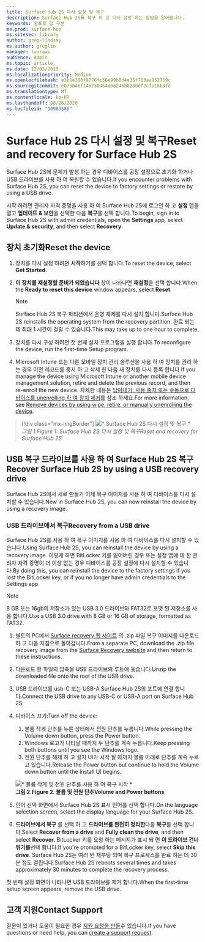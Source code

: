 ```yaml
---
title: Surface Hub 2S 다시 설정 및 복구
description: Surface Hub 2S를 복구 하 고 다시 설정 하는 방법을 알아봅니다.
keywords: 쉼표로 값 구분
ms.prod: surface-hub
ms.sitesec: library
author: greg-lindsay
ms.author: greglin
manager: laurawi
audience: Admin
ms.topic: article
ms.date: 12/05/2019
ms.localizationpriority: Medium
ms.openlocfilehash: e3b1e380f9776fc56e99b8d4e35f708aa952759c
ms.sourcegitcommit: e075b46f14b730464d66246b0280ef2cfa16b3fe
ms.translationtype: MT
ms.contentlocale: ko-KR
ms.lasthandoff: 08/26/2020
ms.locfileid: "10963580"
---
```

# <span data-ttu-id="3a843-104">Surface Hub 2S 다시 설정 및 복구</span><span class="sxs-lookup"><span data-stu-id="3a843-104">Reset and recovery for Surface Hub 2S</span></span>

<span data-ttu-id="3a843-105">Surface Hub 2S에 문제가 발생 하는 경우 디바이스를 공장 설정으로 초기화 하거나 USB 드라이브를 사용 하 여 복원할 수 있습니다.</span><span class="sxs-lookup"><span data-stu-id="3a843-105">If you encounter problems with Surface Hub 2S, you can reset the device to factory settings or restore by using a USB drive.</span></span>

<span data-ttu-id="3a843-106">시작 하려면 관리자 자격 증명을 사용 하 여 Surface Hub 2S에 로그인 하 고 **설정** 앱을 열고 **업데이트 & 보안**을 선택한 다음 **복구**를 선택 합니다.</span><span class="sxs-lookup"><span data-stu-id="3a843-106">To begin, sign in to Surface Hub 2S with admin credentials, open the **Settings** app, select **Update & security**, and then select **Recovery**.</span></span>

## <span data-ttu-id="3a843-107">장치 초기화</span><span class="sxs-lookup"><span data-stu-id="3a843-107">Reset the device</span></span>

1. <span data-ttu-id="3a843-108">장치를 다시 설정 하려면 **시작**하기를 선택 합니다.</span><span class="sxs-lookup"><span data-stu-id="3a843-108">To reset the device, select **Get Started**.</span></span>

2. <span data-ttu-id="3a843-109">**이 장치를 재설정할 준비가 되었습니다** 창이 나타나면 **재설정**을 선택 합니다.</span><span class="sxs-lookup"><span data-stu-id="3a843-109">When the **Ready to reset this device** window appears, select **Reset**.</span></span> 
  
   > [!NOTE]
   > <span data-ttu-id="3a843-110">Surface Hub 2S 복구 파티션에서 운영 체제를 다시 설치 합니다.</span><span class="sxs-lookup"><span data-stu-id="3a843-110">Surface Hub 2S reinstalls the operating system from the recovery partition.</span></span> <span data-ttu-id="3a843-111">완료 되는 데 최대 1 시간이 걸릴 수 있습니다.</span><span class="sxs-lookup"><span data-stu-id="3a843-111">This may take up to one hour to complete.</span></span>
  
3. <span data-ttu-id="3a843-112">장치를 다시 구성 하려면 첫 번째 설치 프로그램을 실행 합니다.</span><span class="sxs-lookup"><span data-stu-id="3a843-112">To reconfigure the device, run the first-time Setup program.</span></span>

4. <span data-ttu-id="3a843-113">Microsoft Intune 또는 다른 모바일 장치 관리 솔루션을 사용 하 여 장치를 관리 하는 경우 이전 레코드를 중지 하 고 삭제 한 다음 새 장치를 다시 등록 합니다.</span><span class="sxs-lookup"><span data-stu-id="3a843-113">If you manage the device using Microsoft Intune or another mobile device management solution, retire and delete the previous record, and then re-enroll the new device.</span></span> <span data-ttu-id="3a843-114">자세한 내용은 [닦아내기, 사용 중지 또는 수동으로 디바이스를 unenrolling 하 여 장치 제거](https://docs.microsoft.com/intune/devices-wipe)를 참조 하세요.</span><span class="sxs-lookup"><span data-stu-id="3a843-114">For more information, see [Remove devices by using wipe, retire, or manually unenrolling the device](https://docs.microsoft.com/intune/devices-wipe).</span></span>

> [!div class="mx-imgBorder"]
> ![\* Surface Hub 2S 다시 설정 및 복구 \*](images/sh2-reset.png)
<br/>*<span data-ttu-id="3a843-116">그림 1.</span><span class="sxs-lookup"><span data-stu-id="3a843-116">Figure 1.</span></span> <span data-ttu-id="3a843-117">Surface Hub 2S 다시 설정 및 복구</span><span class="sxs-lookup"><span data-stu-id="3a843-117">Reset and recovery for Surface Hub 2S</span></span>* 

## <span data-ttu-id="3a843-118">USB 복구 드라이브를 사용 하 여 Surface Hub 2S 복구</span><span class="sxs-lookup"><span data-stu-id="3a843-118">Recover Surface Hub 2S by using a USB recovery drive</span></span>

<span data-ttu-id="3a843-119">Surface Hub 2S에서 새로 만들기 이제 복구 이미지를 사용 하 여 디바이스를 다시 설치할 수 있습니다.</span><span class="sxs-lookup"><span data-stu-id="3a843-119">New in Surface Hub 2S, you can now reinstall the device by using a recovery image.</span></span>

### <span data-ttu-id="3a843-120">USB 드라이브에서 복구</span><span class="sxs-lookup"><span data-stu-id="3a843-120">Recovery from a USB drive</span></span>

<span data-ttu-id="3a843-121">Surface Hub 2S를 사용 하 여 복구 이미지를 사용 하 여 디바이스를 다시 설치할 수 있습니다.</span><span class="sxs-lookup"><span data-stu-id="3a843-121">Using Surface Hub 2S, you can reinstall the device by using a recovery image.</span></span> <span data-ttu-id="3a843-122">이렇게 하면 BitLocker 키를 잃어버린 경우 또는 설정 앱에 대 한 관리자 자격 증명이 더 이상 없는 경우 디바이스를 공장 설정에 다시 설치할 수 있습니다.</span><span class="sxs-lookup"><span data-stu-id="3a843-122">By doing this, you can reinstall the device to the factory settings if you lost the BitLocker key, or if you no longer have admin credentials to the Settings app.</span></span>

>[!NOTE]
><span data-ttu-id="3a843-123">8 GB 또는 16gb의 저장소가 있는 USB 3.0 드라이브와 FAT32로 포맷 된 저장소를 사용 합니다.</span><span class="sxs-lookup"><span data-stu-id="3a843-123">Use a USB 3.0 drive with 8 GB or 16 GB of storage, formatted as FAT32.</span></span>

1. <span data-ttu-id="3a843-124">별도의 PC에서 [Surface recovery 웹 사이트](https://support.microsoft.com/surfacerecoveryimage?devicetype=surfacehub2s) 의 .zip 파일 복구 이미지를 다운로드 하 고 다음 지침으로 돌아갑니다.</span><span class="sxs-lookup"><span data-stu-id="3a843-124">From a separate PC, download the .zip file recovery image from the [Surface Recovery website](https://support.microsoft.com/surfacerecoveryimage?devicetype=surfacehub2s) and then return to these instructions.</span></span> 

1. <span data-ttu-id="3a843-125">다운로드 한 파일의 압축을 USB 드라이브의 루트에 놓습니다.</span><span class="sxs-lookup"><span data-stu-id="3a843-125">Unzip the downloaded file onto the root of the USB drive.</span></span>  

1. <span data-ttu-id="3a843-126">USB 드라이브를 usb-C 또는 USB-A Surface Hub 2S의 포트에 연결 합니다.</span><span class="sxs-lookup"><span data-stu-id="3a843-126">Connect the USB drive to any USB-C or USB-A port on Surface Hub 2S.</span></span>

1. <span data-ttu-id="3a843-127">디바이스 끄기:</span><span class="sxs-lookup"><span data-stu-id="3a843-127">Turn off the device:</span></span>

   1. <span data-ttu-id="3a843-128">볼륨 작게 단추를 누른 상태에서 전원 단추를 누릅니다.</span><span class="sxs-lookup"><span data-stu-id="3a843-128">While pressing the Volume down button, press the Power button.</span></span>
   1. <span data-ttu-id="3a843-129">Windows 로고가 나타날 때까지 두 단추를 계속 누릅니다.</span><span class="sxs-lookup"><span data-stu-id="3a843-129">Keep pressing both buttons until you see the Windows logo.</span></span>
   1. <span data-ttu-id="3a843-130">전원 단추를 해제 하 고 설치 UI가 시작 될 때까지 볼륨 아래로 단추를 계속 누르고 있습니다.</span><span class="sxs-lookup"><span data-stu-id="3a843-130">Release the Power button but continue to hold the Volume down button until the Install UI begins.</span></span>

   ![\* 볼륨 작게 및 전원 단추를 사용 하 여 복구 시작 \*](images/sh2-keypad.png) <br>
   **<span data-ttu-id="3a843-132">그림 2.</span><span class="sxs-lookup"><span data-stu-id="3a843-132">Figure 2.</span></span> <span data-ttu-id="3a843-133">볼륨 및 전원 단추</span><span class="sxs-lookup"><span data-stu-id="3a843-133">Volume and Power buttons</span></span>**

1. <span data-ttu-id="3a843-134">언어 선택 화면에서 Surface Hub 2S 표시 언어를 선택 합니다.</span><span class="sxs-lookup"><span data-stu-id="3a843-134">On the language selection screen, select the display language for your Surface Hub 2S.</span></span>

1. <span data-ttu-id="3a843-135">**드라이브에서 복구** 를 선택 하 고 **드라이브를 완전히 정리한**다음 **복구**를 선택 합니다.</span><span class="sxs-lookup"><span data-stu-id="3a843-135">Select **Recover from a drive** and **Fully clean the drive**, and then select **Recover**.</span></span> <span data-ttu-id="3a843-136">BitLocker 키를 요청 하는 메시지가 표시 되 면 **이 드라이브 건너뛰기를**선택 합니다.</span><span class="sxs-lookup"><span data-stu-id="3a843-136">If you're prompted for a BitLocker key, select **Skip this drive**.</span></span> <span data-ttu-id="3a843-137">Surface Hub 2S는 여러 번 재부팅 되며 복구 프로세스를 완료 하는 데 30 분 정도 걸립니다.</span><span class="sxs-lookup"><span data-stu-id="3a843-137">Surface Hub 2S reboots several times and takes approximately 30 minutes to complete the recovery process.</span></span>

<span data-ttu-id="3a843-138">첫 번째 설정 화면이 나타나면 USB 드라이브를 제거 합니다.</span><span class="sxs-lookup"><span data-stu-id="3a843-138">When the first-time setup screen appears, remove the USB drive.</span></span>

## <span data-ttu-id="3a843-139">고객 지원</span><span class="sxs-lookup"><span data-stu-id="3a843-139">Contact Support</span></span>

<span data-ttu-id="3a843-140">질문이 있거나 도움이 필요한 경우 [지원 요청을 만들](https://support.microsoft.com/supportforbusiness/productselection)수 있습니다.</span><span class="sxs-lookup"><span data-stu-id="3a843-140">If you have questions or need help, you can [create a support request](https://support.microsoft.com/supportforbusiness/productselection).</span></span>
